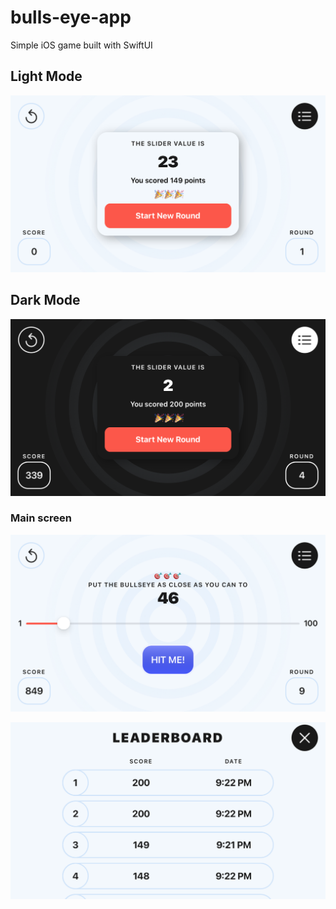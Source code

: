 # bulls-eye-app
Simple iOS game built with SwiftUI

## Light Mode
![alt text](https://github.com/vieiralc/bulls-eye-app/blob/main/img/image1.png)

## Dark Mode
![alt text](https://github.com/vieiralc/bulls-eye-app/blob/main/img/image1dark.png)


### Main screen

![alt text](https://github.com/vieiralc/bulls-eye-app/blob/main/img/image2.png)

![alt text](https://github.com/vieiralc/bulls-eye-app/blob/main/img/image3.png)
